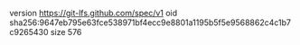 version https://git-lfs.github.com/spec/v1
oid sha256:9647eb795e63fce538971bf4ecc9e8801a1195b5f5e9568862c4c1b7c9265430
size 576
